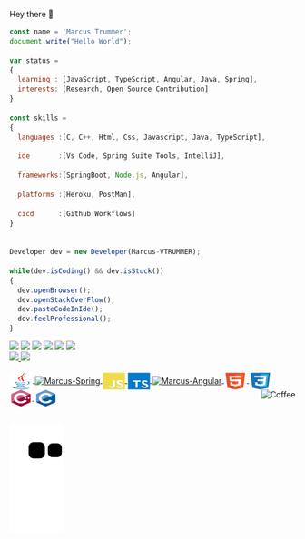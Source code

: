 Hey there 👋

```js
const name = 'Marcus Trummer';
document.write("Hello World");

var status = 
{ 
  learning : [JavaScript, TypeScript, Angular, Java, Spring],
  interests: [Research, Open Source Contribution]
}

const skills = 
{
  languages :[C, C++, Html, Css, Javascript, Java, TypeScript],
  
  ide       :[Vs Code, Spring Suite Tools, IntelliJ],
  
  frameworks:[SpringBoot, Node.js, Angular],
  
  platforms :[Heroku, PostMan],
  
  cicd      :[Github Workflows]
}


Developer dev = new Developer(Marcus-VTRUMMER);

while(dev.isCoding() && dev.isStuck())  
{
  dev.openBrowser();
  dev.openStackOverFlow();
  dev.pasteCodeInIde();
  dev.feelProfessional();
}
```
 <div>
  <a href="https://instagram.com/marcustrummer" target="_blank"><img src="https://img.shields.io/badge/-Instagram-%23E4405F?style=for-the-badge&logo=instagram&logoColor=white" target="_blank"></a>
 <a href="https://discord.gg/HJKfdDM8tF" target="_blank"><img src="https://img.shields.io/badge/Discord-7289DA?style=for-the-badge&logo=discord&logoColor=white" target="_blank"></a> 
  <a href = "mailto:marcusstrummmer1@hotmail.com" target="_blank"><img src="https://img.shields.io/badge/Microsoft_Outlook-0078D4?style=for-the-badge&logo=microsoft-outlook&logoColor=white" target="_blank"></a>
  <a href="https://www.linkedin.com/in/marcus-trummer-880196145/" target="_blank"><img src="https://img.shields.io/badge/-LinkedIn-%230077B5?style=for-the-badge&logo=linkedin&logoColor=white" target="_blank"></a> 
   <a href = "mailto:marcusstrummer1@gmail.com"><img src="https://img.shields.io/badge/-Gmail-%23333?style=for-the-badge&logo=gmail&logoColor=white" target="_blank"></a>
  <a href = "https://twitter.com/trumminho"><img src="https://img.shields.io/badge/Twitter-1DA1F2?style=for-the-badge&logo=twitter&logoColor=white" target="_blank"></a>
 </div>
 
 <div>
  <a href="https://github.com/marcustrummer" target="_blank">
  <img height="170em" src="https://github-readme-stats.vercel.app/api?username=marcustrummer&show_icons=true&theme=blue-green&include_all_commits=true&count_private=true"/>
  <img height="170em" src="https://github-readme-stats.vercel.app/api/top-langs/?username=marcustrummer&layout=compact&langs_count=7&theme=blue-green"/>
   </div>
  
  <div style="display: inline_block"><br>
    <img align="center" alt="Marcus-Java" height="31" width="41" src="https://raw.githubusercontent.com/devicons/devicon/master/icons/java/java-original.svg">
    <img align="center" alt="Marcus-Spring" height="30" width="40" src="https://cdn.jsdelivr.net/gh/devicons/devicon/icons/spring/spring-original.svg">
    <img align="center" alt="Marcus-Js" height="30" width="40" src="https://raw.githubusercontent.com/devicons/devicon/master/icons/javascript/javascript-plain.svg">
    <img align="center" alt="MArcus-Ts" height="30" width="40" src="https://raw.githubusercontent.com/devicons/devicon/master/icons/typescript/typescript-plain.svg">
  <img align="center" alt="Marcus-Angular" height="30" width="40" src="https://raw.githubusercontent.com/angular/angular/master/aio/src/assets/images/logos/angular/angular.svg">
  <img align="center" alt="Marcus-HTML" height="30" width="40" src="https://raw.githubusercontent.com/devicons/devicon/master/icons/html5/html5-original.svg">
  <img align="center" alt="Marcus-CSS" height="30" width="40" src="https://raw.githubusercontent.com/devicons/devicon/master/icons/css3/css3-original.svg">
  <img align="center" alt="Marcus-Cplusplus" height="30" width="40" src="https://raw.githubusercontent.com/devicons/devicon/master/icons/cplusplus/cplusplus-original.svg">
    <img align="center" alt="Marcus-C" height="30" width="40" src="https://raw.githubusercontent.com/devicons/devicon/master/icons/c/c-original.svg">
    
   <img align="right" alt="Coffee" src="https://media.giphy.com/media/lRjieIGumUci8VWksA/giphy.gif">
</div>

  ##
  
  

 
 
 
  ![Snake animation](https://github.com/marcustrummer/marcustrummer/blob/output/github-contribution-grid-snake.svg)
   
